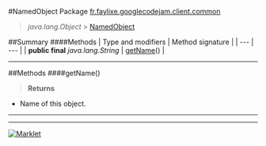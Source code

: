 #NamedObject
Package [fr.faylixe.googlecodejam.client.common](README.md)<br>

> *java.lang.Object* > [NamedObject](NamedObject.md)



##Summary
####Methods
| Type and modifiers | Method signature |
| --- | --- |
| **public final** *java.lang.String* | [getName](#getname)() |

---


##Methods
####getName()
> 

> **Returns**
* Name of this object.


---

---

[![Marklet](https://img.shields.io/badge/Generated%20by-Marklet-green.svg)](https://github.com/Faylixe/marklet)